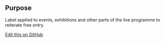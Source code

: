 ## Purpose

Label applied to events, exhibitions and other parts of the live programme to reiterate free entry. 

[Edit this on GitHub](https://github.com/wellcometrust/wellcomecollection.org/edit/master/common/views/components/FreeSticker/README.md)
